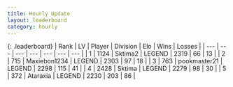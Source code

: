 ```yaml
---
title: Hourly Update
layout: leaderboard
category: hourly
---
```


{: .leaderboard}
| Rank | LV | Player | Division | Elo | Wins | Losses |
| --- | --- | --- | --- | --- | --- | --- |
| <span data-change="0">1</span> | 1124 | <span title="ID: 402846">Sktima2</span> | LEGEND | <span data-change="0">2319</span> | <span data-change="0">66</span> | <span data-change="0">13</span> |
| <span data-change="0">2</span> | 715 | <span title="ID: 410122">Maxiebon1234</span> | LEGEND | <span data-change="0">2303</span> | <span data-change="0">97</span> | <span data-change="0">18</span> |
| <span data-change="0">3</span> | 763 | <span title="ID: 652474">pookmaster21</span> | LEGEND | <span data-change="0">2298</span> | <span data-change="0">115</span> | <span data-change="0">41</span> |
| <span data-change="0">4</span> | 2428 | <span title="ID: 353063">Sktima</span> | LEGEND | <span data-change="0">2279</span> | <span data-change="0">98</span> | <span data-change="0">30</span> |
| <span data-change="0">5</span> | 372 | <span title="ID: 745153">Ataraxia</span> | LEGEND | <span data-change="0">2230</span> | <span data-change="0">203</span> | <span data-change="0">86</span> |